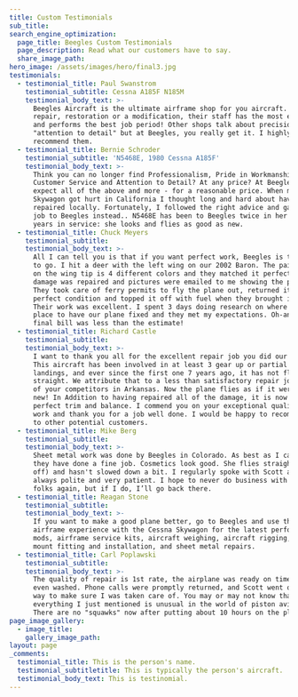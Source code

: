 ```yaml
---
title: Custom Testimonials
sub_title: 
search_engine_optimization:
  page_title: Beegles Custom Testimonials
  page_description: Read what our customers have to say.
  share_image_path:
hero_image: /assets/images/hero/final3.jpg
testimonials:
  - testimonial_title: Paul Swanstrom
    testimonial_subtitle: Cessna A185F N185M
    testimonial_body_text: >-
      Beegles Aircraft is the ultimate airframe shop for you aircraft. Be it
      repair, restoration or a modification, their staff has the most experience
      and performs the best job period! Other shops talk about precision and/or
      "attention to detail" but at Beegles, you really get it. I highly
      recommend them.
  - testimonial_title: Bernie Schroder
    testimonial_subtitle: 'N5468E, 1980 Cessna A185F'
    testimonial_body_text: >-
      Think you can no longer find Professionalism, Pride in Workmanship, Great
      Customer Service and Attention to Detail? At any price? At Beegles you can
      expect all of the above and more - for a reasonable price. When my
      Skywagon got hurt in California I thought long and hard about having it
      repaired locally. Fortunately, I followed the right advice and gave the
      job to Beegles instead.. N5468E has been to Beegles twice in her 26-some
      years in service: she looks and flies as good as new.
  - testimonial_title: Chuck Meyers
    testimonial_subtitle:
    testimonial_body_text: >-
      All I can tell you is that if you want perfect work, Beegles is the place
      to go. I hit a deer with the left wing on our 2002 Baron. The paint scheme
      on the wing tip is 4 different colors and they matched it perfectly. The
      damage was repaired and pictures were emailed to me showing the progress.
      They took care of ferry permits to fly the plane out, returned it in
      perfect condition and topped it off with fuel when they brought it back.
      Their work was excellent. I spent 3 days doing research on where the best
      place to have our plane fixed and they met my expectations. Oh-and the
      final bill was less than the estimate!
  - testimonial_title: Richard Castle
    testimonial_subtitle:
    testimonial_body_text: >-
      I want to thank you all for the excellent repair job you did our Baron,
      This aircraft has been involved in at least 3 gear up or partial gear up
      landings, and ever since the first one 7 years ago, it has not flown
      straight. We attribute that to a less than satisfactory repair job by one
      of your competitors in Arkansas. Now the plane flies as if it were brand
      new! In Addition to having repaired all of the damage, it is now in
      perfect trim and balance. I commend you on your exceptional quality of
      work and thank you for a job well done. I would be happy to recommend you
      to other potential customers.
  - testimonial_title: Mike Berg
    testimonial_subtitle:
    testimonial_body_text: >-
      Sheet metal work was done by Beegles in Colorado. As best as I can tell,
      they have done a fine job. Cosmetics look good. She flies straight (hands
      off) and hasn't slowed down a bit. I regularly spoke with Scott and he was
      always polite and very patient. I hope to never do business with these
      folks again, but if I do, I’ll go back there.
  - testimonial_title: Reagan Stone
    testimonial_subtitle:
    testimonial_body_text: >-
      If you want to make a good plane better, go to Beegles and use their
      airframe experience with the Cessna Skywagon for the latest performance
      mods, airframe service kits, aircraft weighing, aircraft rigging, engine
      mount fitting and installation, and sheet metal repairs.
  - testimonial_title: Carl Poplawski
    testimonial_subtitle:
    testimonial_body_text: >-
      The quality of repair is 1st rate, the airplane was ready on time and was
      even washed. Phone calls were promptly returned, and Scott went out of his
      way to make sure I was taken care of. You may or may not know that
      everything I just mentioned is unusual in the world of piston aviation!
      There are no "squawks" now after putting about 10 hours on the plane.
page_image_gallery:
  - image_title:
    gallery_image_path:
layout: page
_comments:
  testimonial_title: This is the person's name.
  testimonial_subtitletitle: This is typically the person's aircraft.
  testimonial_body_text: This is testinomial.
---
```


&nbsp;